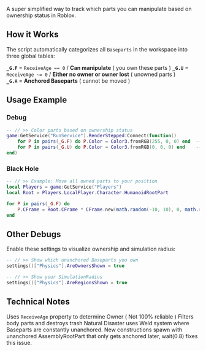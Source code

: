 A super simplified way to track which parts you can manipulate based on ownership status in Roblox.

## How it Works

The script automatically categorizes all `Baseparts` in the workspace into three global tables:

**`_G.F`** = `ReceiveAge == 0` / **Can manipulate** ( you own these parts )
**`_G.U`** = `ReceiveAge ~= 0` / **Either no owner or owner lost** ( unowned parts )  
**`_G.A`** = **Anchored Baseparts** ( cannot be moved )

## Usage Example

### Debug
```lua
-- // >> Color parts based on ownership status
game:GetService("RunService").RenderStepped:Connect(function()
    for P in pairs(_G.F) do P.Color = Color3.fromRGB(255, 0, 0) end  -- // >> Red = Owned
    for P in pairs(_G.U) do P.Color = Color3.fromRGB(0, 0, 0) end    -- // >> Black = Unowned
end)
```

### Black Hole
```lua
-- // >> Example: Move all owned parts to your position
local Players = game:GetService("Players")
local Root = Players.LocalPlayer.Character.HumanoidRootPart

for P in pairs(_G.F) do
    P.CFrame = Root.CFrame * CFrame.new(math.random(-10, 10), 0, math.random(-10, 10))
end
```

## Other Debugs

Enable these settings to visualize ownership and simulation radius:

```lua
-- // >> Show which unanchored Baseparts you own
settings()["Physics"].AreOwnersShown = true

-- // >> Show your SimulationRadius
settings()["Physics"].AreRegionsShown = true
```

## Technical Notes

Uses `ReceiveAge` property to determine Owner ( Not 100% reliable )
Filters body parts and destroys trash
Natural Disaster uses Weld system where Baseparts are constantly unanchored. New constructions spawn with unanchored AssemblyRootPart that only gets anchored later, wait(0.8) fixes this issue.
